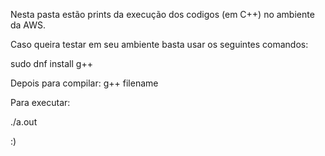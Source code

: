 Nesta pasta estão prints da execução dos codigos (em C++) no ambiente da AWS.

Caso queira testar em seu ambiente basta usar os seguintes comandos: 

sudo dnf install g++ 

Depois para compilar:
g++ filename

Para executar: 

./a.out 



:)
